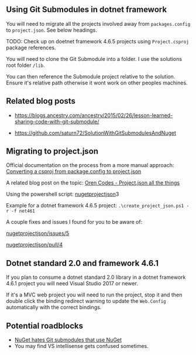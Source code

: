 

## Using Git Submodules in dotnet framework

You will need to migrate all the projects involved away from `packages.config` to `project.json`. See below headings.

TODO: Check up on doetnet framework 4.6.5 projects using `Project.csproj` package references.

You will need to clone the Git Submodule into a folder. I use the solutions root folder `/lib`.

You can then reference the Submodule project relative to the solution. Ensure it's relative path otherwise it wont work on other peoples machines.

## Related blog posts

* https://blogs.ancestry.com/ancestry/2015/02/26/lesson-learned-sharing-code-with-git-submodule/

* https://github.com/saturn72/SolutionWithGitSubmodulesAndNuget

## Migrating to project.json

Official documentation on the process from a more manual approach: [Converting a csproj from package.config to project.json
](https://github.com/NuGet/Home/wiki/Converting-a-csproj-from-package.config-to-project.json)

A related blog post on the topic: [Oren Codes - Project.json all the things](https://oren.codes/2016/02/08/project-json-all-the-things/)

Using the powershell script: [nugetprojectjson](https://github.com/wgtmpeters/nugetprojectjson)3

Example for a dotnet framework 4.6.5 project: `.\create_project_json.ps1 -r -f net461`

A couple fixes and issues I found for you to be aware of:

[nugetprojectjson/issues/5](https://github.com/wgtmpeters/nugetprojectjson/issues/5)

[nugetprojectjson/pull/4](https://github.com/wgtmpeters/nugetprojectjson/pull/4)

## Dotnet standard 2.0 and framework 4.6.1

If you plan to consume a dotnet standard 2.0 library in a dotnet framework 4.6.1 project you will need Visual Studio 2017 or newer.

If it's a MVC web project you will need to run the project, stop it and then double click the binding redirect warning to update the `Web.Config` automatically with the correct bindings.

## Potential roadblocks

* [NuGet hates Git submodules that use NuGet](https://github.com/NuGet/Home/issues/4124#issuecomment-269487836)
* You may find VS intellisense gets confused sometimes.
